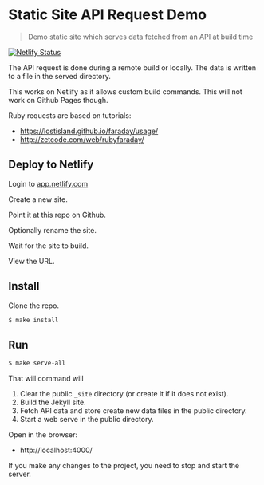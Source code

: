 # Static Site API Request Demo
> Demo static site which serves data fetched from an API at build time

[![Netlify Status](https://api.netlify.com/api/v1/badges/399e649a-072b-4747-9dc2-c9e5cf0e071e/deploy-status)](https://app.netlify.com/sites/static-site-api-request-demo/deploys)

The API request is done during a remote build or locally. The data is written to a file in the served directory.

This works on Netlify as it allows custom build commands. This will not work on Github Pages though.

Ruby requests are based on tutorials:
- https://lostisland.github.io/faraday/usage/
- http://zetcode.com/web/rubyfaraday/

## Deploy to Netlify

Login to [app.netlify.com](https://app.netlify.com)

Create a new site.

Point it at this repo on Github.

Optionally rename the site.

Wait for the site to build.

View the URL.

## Install

Clone the repo.

```sh
$ make install
```

## Run

```sh
$ make serve-all
```

That will command will
1. Clear the public `_site` directory (or create it if it does not exist).
2. Build the Jekyll site.
3. Fetch API data and store create new data files in the public directory.
4. Start a web serve in the public directory.


Open in the browser:
- http://localhost:4000/


If you make any changes to the project, you need to stop and start the server.

